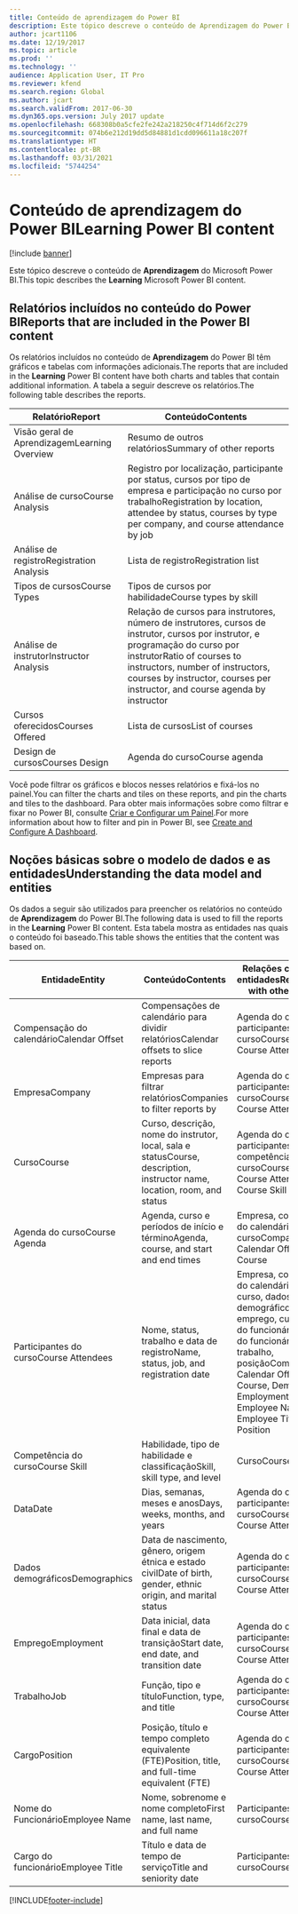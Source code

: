 ```yaml
---
title: Conteúdo de aprendizagem do Power BI
description: Este tópico descreve o conteúdo de Aprendizagem do Power BI.
author: jcart1106
ms.date: 12/19/2017
ms.topic: article
ms.prod: ''
ms.technology: ''
audience: Application User, IT Pro
ms.reviewer: kfend
ms.search.region: Global
ms.author: jcart
ms.search.validFrom: 2017-06-30
ms.dyn365.ops.version: July 2017 update
ms.openlocfilehash: 668308b0a5cfe2fe242a218250c4f714d6f2c279
ms.sourcegitcommit: 074b6e212d19dd5d84881d1cdd096611a18c207f
ms.translationtype: HT
ms.contentlocale: pt-BR
ms.lasthandoff: 03/31/2021
ms.locfileid: "5744254"
---
```

# <a name="learning-power-bi-content"></a><span data-ttu-id="bdfde-103">Conteúdo de aprendizagem do Power BI</span><span class="sxs-lookup"><span data-stu-id="bdfde-103">Learning Power BI content</span></span>

[!include [banner](../includes/banner.md)]

<span data-ttu-id="bdfde-104">Este tópico descreve o conteúdo de **Aprendizagem** do Microsoft Power BI.</span><span class="sxs-lookup"><span data-stu-id="bdfde-104">This topic describes the **Learning** Microsoft Power BI content.</span></span>

## <a name="reports-that-are-included-in-the-power-bi-content"></a><span data-ttu-id="bdfde-105">Relatórios incluídos no conteúdo do Power BI</span><span class="sxs-lookup"><span data-stu-id="bdfde-105">Reports that are included in the Power BI content</span></span>

<span data-ttu-id="bdfde-106">Os relatórios incluídos no conteúdo de **Aprendizagem** do Power BI têm gráficos e tabelas com informações adicionais.</span><span class="sxs-lookup"><span data-stu-id="bdfde-106">The reports that are included in the **Learning** Power BI content have both charts and tables that contain additional information.</span></span> <span data-ttu-id="bdfde-107">A tabela a seguir descreve os relatórios.</span><span class="sxs-lookup"><span data-stu-id="bdfde-107">The following table describes the reports.</span></span>

| <span data-ttu-id="bdfde-108">Relatório</span><span class="sxs-lookup"><span data-stu-id="bdfde-108">Report</span></span>                | <span data-ttu-id="bdfde-109">Conteúdo</span><span class="sxs-lookup"><span data-stu-id="bdfde-109">Contents</span></span> |
|-----------------------|----------|
| <span data-ttu-id="bdfde-110">Visão geral de Aprendizagem</span><span class="sxs-lookup"><span data-stu-id="bdfde-110">Learning Overview</span></span>     | <span data-ttu-id="bdfde-111">Resumo de outros relatórios</span><span class="sxs-lookup"><span data-stu-id="bdfde-111">Summary of other reports</span></span> |
| <span data-ttu-id="bdfde-112">Análise de curso</span><span class="sxs-lookup"><span data-stu-id="bdfde-112">Course Analysis</span></span>       | <span data-ttu-id="bdfde-113">Registro por localização, participante por status, cursos por tipo de empresa e participação no curso por trabalho</span><span class="sxs-lookup"><span data-stu-id="bdfde-113">Registration by location, attendee by status, courses by type per company, and course attendance by job</span></span> |
| <span data-ttu-id="bdfde-114">Análise de registro</span><span class="sxs-lookup"><span data-stu-id="bdfde-114">Registration Analysis</span></span> | <span data-ttu-id="bdfde-115">Lista de registro</span><span class="sxs-lookup"><span data-stu-id="bdfde-115">Registration list</span></span> |
| <span data-ttu-id="bdfde-116">Tipos de cursos</span><span class="sxs-lookup"><span data-stu-id="bdfde-116">Course Types</span></span>          | <span data-ttu-id="bdfde-117">Tipos de cursos por habilidade</span><span class="sxs-lookup"><span data-stu-id="bdfde-117">Course types by skill</span></span> |
| <span data-ttu-id="bdfde-118">Análise de instrutor</span><span class="sxs-lookup"><span data-stu-id="bdfde-118">Instructor Analysis</span></span>   | <span data-ttu-id="bdfde-119">Relação de cursos para instrutores, número de instrutores, cursos de instrutor, cursos por instrutor, e programação do curso por instrutor</span><span class="sxs-lookup"><span data-stu-id="bdfde-119">Ratio of courses to instructors, number of instructors, courses by instructor, courses per instructor, and course agenda by instructor</span></span> |
| <span data-ttu-id="bdfde-120">Cursos oferecidos</span><span class="sxs-lookup"><span data-stu-id="bdfde-120">Courses Offered</span></span>       | <span data-ttu-id="bdfde-121">Lista de cursos</span><span class="sxs-lookup"><span data-stu-id="bdfde-121">List of courses</span></span> |
| <span data-ttu-id="bdfde-122">Design de cursos</span><span class="sxs-lookup"><span data-stu-id="bdfde-122">Courses Design</span></span>        | <span data-ttu-id="bdfde-123">Agenda do curso</span><span class="sxs-lookup"><span data-stu-id="bdfde-123">Course agenda</span></span> |

<span data-ttu-id="bdfde-124">Você pode filtrar os gráficos e blocos nesses relatórios e fixá-los no painel.</span><span class="sxs-lookup"><span data-stu-id="bdfde-124">You can filter the charts and tiles on these reports, and pin the charts and tiles to the dashboard.</span></span> <span data-ttu-id="bdfde-125">Para obter mais informações sobre como filtrar e fixar no Power BI, consulte [Criar e Configurar um Painel](https://powerbi.microsoft.com/guided-learning/powerbi-learning-4-2-create-configure-dashboards).</span><span class="sxs-lookup"><span data-stu-id="bdfde-125">For more information about how to filter and pin in Power BI, see [Create and Configure A Dashboard](https://powerbi.microsoft.com/guided-learning/powerbi-learning-4-2-create-configure-dashboards).</span></span>

## <a name="understanding-the-data-model-and-entities"></a><span data-ttu-id="bdfde-126">Noções básicas sobre o modelo de dados e as entidades</span><span class="sxs-lookup"><span data-stu-id="bdfde-126">Understanding the data model and entities</span></span>

<span data-ttu-id="bdfde-127">Os dados a seguir são utilizados para preencher os relatórios no conteúdo de **Aprendizagem** do Power BI.</span><span class="sxs-lookup"><span data-stu-id="bdfde-127">The following data is used to fill the reports in the **Learning** Power BI content.</span></span> <span data-ttu-id="bdfde-128">Esta tabela mostra as entidades nas quais o conteúdo foi baseado.</span><span class="sxs-lookup"><span data-stu-id="bdfde-128">This table shows the entities that the content was based on.</span></span>

| <span data-ttu-id="bdfde-129">Entidade</span><span class="sxs-lookup"><span data-stu-id="bdfde-129">Entity</span></span>           | <span data-ttu-id="bdfde-130">Conteúdo</span><span class="sxs-lookup"><span data-stu-id="bdfde-130">Contents</span></span>                                                         | <span data-ttu-id="bdfde-131">Relações com outras entidades</span><span class="sxs-lookup"><span data-stu-id="bdfde-131">Relationships with other entities</span></span> |
|------------------|------------------------------------------------------------------|-----------------------------------|
| <span data-ttu-id="bdfde-132">Compensação do calendário</span><span class="sxs-lookup"><span data-stu-id="bdfde-132">Calendar Offset</span></span>  | <span data-ttu-id="bdfde-133">Compensações de calendário para dividir relatórios</span><span class="sxs-lookup"><span data-stu-id="bdfde-133">Calendar offsets to slice reports</span></span>                                | <span data-ttu-id="bdfde-134">Agenda do curso, participantes do curso</span><span class="sxs-lookup"><span data-stu-id="bdfde-134">Course Agenda, Course Attendees</span></span> |
| <span data-ttu-id="bdfde-135">Empresa</span><span class="sxs-lookup"><span data-stu-id="bdfde-135">Company</span></span>          | <span data-ttu-id="bdfde-136">Empresas para filtrar relatórios</span><span class="sxs-lookup"><span data-stu-id="bdfde-136">Companies to filter reports by</span></span>                                   | <span data-ttu-id="bdfde-137">Agenda do curso, participantes do curso</span><span class="sxs-lookup"><span data-stu-id="bdfde-137">Course Agenda, Course Attendees</span></span> |
| <span data-ttu-id="bdfde-138">Curso</span><span class="sxs-lookup"><span data-stu-id="bdfde-138">Course</span></span>           | <span data-ttu-id="bdfde-139">Curso, descrição, nome do instrutor, local, sala e status</span><span class="sxs-lookup"><span data-stu-id="bdfde-139">Course, description, instructor name, location, room, and status</span></span> | <span data-ttu-id="bdfde-140">Agenda do curso, participantes do curso, competência do curso</span><span class="sxs-lookup"><span data-stu-id="bdfde-140">Course Agenda, Course Attendees, Course Skill</span></span> |
| <span data-ttu-id="bdfde-141">Agenda do curso</span><span class="sxs-lookup"><span data-stu-id="bdfde-141">Course Agenda</span></span>    | <span data-ttu-id="bdfde-142">Agenda, curso e períodos de início e término</span><span class="sxs-lookup"><span data-stu-id="bdfde-142">Agenda, course, and start and end times</span></span>                          | <span data-ttu-id="bdfde-143">Empresa, compensação do calendário, data, curso</span><span class="sxs-lookup"><span data-stu-id="bdfde-143">Company, Calendar Offset, Date, Course</span></span> |
| <span data-ttu-id="bdfde-144">Participantes do curso</span><span class="sxs-lookup"><span data-stu-id="bdfde-144">Course Attendees</span></span> | <span data-ttu-id="bdfde-145">Nome, status, trabalho e data de registro</span><span class="sxs-lookup"><span data-stu-id="bdfde-145">Name, status, job, and registration date</span></span>                         | <span data-ttu-id="bdfde-146">Empresa, compensação do calendário, data, curso, dados demográficos, emprego, curso, nome do funcionário, cargo do funcionário, trabalho, posição</span><span class="sxs-lookup"><span data-stu-id="bdfde-146">Company, Calendar Offset, Date, Course, Demographics, Employment, Course, Employee Name, Employee Title, Job, Position</span></span> |
| <span data-ttu-id="bdfde-147">Competência do curso</span><span class="sxs-lookup"><span data-stu-id="bdfde-147">Course Skill</span></span>     | <span data-ttu-id="bdfde-148">Habilidade, tipo de habilidade e classificação</span><span class="sxs-lookup"><span data-stu-id="bdfde-148">Skill, skill type, and level</span></span>                                     | <span data-ttu-id="bdfde-149">Curso</span><span class="sxs-lookup"><span data-stu-id="bdfde-149">Course</span></span> |
| <span data-ttu-id="bdfde-150">Data</span><span class="sxs-lookup"><span data-stu-id="bdfde-150">Date</span></span>             | <span data-ttu-id="bdfde-151">Dias, semanas, meses e anos</span><span class="sxs-lookup"><span data-stu-id="bdfde-151">Days, weeks, months, and years</span></span>                                   | <span data-ttu-id="bdfde-152">Agenda do curso, participantes do curso</span><span class="sxs-lookup"><span data-stu-id="bdfde-152">Course Agenda, Course Attendees</span></span> |
| <span data-ttu-id="bdfde-153">Dados demográficos</span><span class="sxs-lookup"><span data-stu-id="bdfde-153">Demographics</span></span>     | <span data-ttu-id="bdfde-154">Data de nascimento, gênero, origem étnica e estado civil</span><span class="sxs-lookup"><span data-stu-id="bdfde-154">Date of birth, gender, ethnic origin, and marital status</span></span>         | <span data-ttu-id="bdfde-155">Agenda do curso, participantes do curso</span><span class="sxs-lookup"><span data-stu-id="bdfde-155">Course Agenda, Course Attendees</span></span> |
| <span data-ttu-id="bdfde-156">Emprego</span><span class="sxs-lookup"><span data-stu-id="bdfde-156">Employment</span></span>       | <span data-ttu-id="bdfde-157">Data inicial, data final e data de transição</span><span class="sxs-lookup"><span data-stu-id="bdfde-157">Start date, end date, and transition date</span></span>                        | <span data-ttu-id="bdfde-158">Agenda do curso, participantes do curso</span><span class="sxs-lookup"><span data-stu-id="bdfde-158">Course Agenda, Course Attendees</span></span> |
| <span data-ttu-id="bdfde-159">Trabalho</span><span class="sxs-lookup"><span data-stu-id="bdfde-159">Job</span></span>              | <span data-ttu-id="bdfde-160">Função, tipo e título</span><span class="sxs-lookup"><span data-stu-id="bdfde-160">Function, type, and title</span></span>                                        | <span data-ttu-id="bdfde-161">Agenda do curso, participantes do curso</span><span class="sxs-lookup"><span data-stu-id="bdfde-161">Course Agenda, Course Attendees</span></span> |
| <span data-ttu-id="bdfde-162">Cargo</span><span class="sxs-lookup"><span data-stu-id="bdfde-162">Position</span></span>         | <span data-ttu-id="bdfde-163">Posição, título e tempo completo equivalente (FTE)</span><span class="sxs-lookup"><span data-stu-id="bdfde-163">Position, title, and full-time equivalent (FTE)</span></span>                  | <span data-ttu-id="bdfde-164">Agenda do curso, participantes do curso</span><span class="sxs-lookup"><span data-stu-id="bdfde-164">Course Agenda, Course Attendees</span></span> |
| <span data-ttu-id="bdfde-165">Nome do Funcionário</span><span class="sxs-lookup"><span data-stu-id="bdfde-165">Employee Name</span></span>    | <span data-ttu-id="bdfde-166">Nome, sobrenome e nome completo</span><span class="sxs-lookup"><span data-stu-id="bdfde-166">First name, last name, and full name</span></span>                             | <span data-ttu-id="bdfde-167">Participantes do curso</span><span class="sxs-lookup"><span data-stu-id="bdfde-167">Course Attendees</span></span> |
| <span data-ttu-id="bdfde-168">Cargo do funcionário</span><span class="sxs-lookup"><span data-stu-id="bdfde-168">Employee Title</span></span>   | <span data-ttu-id="bdfde-169">Título e data de tempo de serviço</span><span class="sxs-lookup"><span data-stu-id="bdfde-169">Title and seniority date</span></span>                                         | <span data-ttu-id="bdfde-170">Participantes do curso</span><span class="sxs-lookup"><span data-stu-id="bdfde-170">Course Attendees</span></span> |


[!INCLUDE[footer-include](../../../includes/footer-banner.md)]